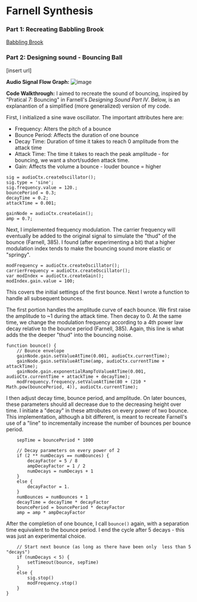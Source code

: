 # Farnell Synthesis

### Part 1: Recreating Babbling Brook
[Babbling Brook](https://lkc2140.github.io/farnell-synthesis/babbling_brook.html)

### Part 2: Designing sound - Bouncing Ball
[insert url]

**Audio Signal Flow Graph:**
![image](https://github.com/lkc2140/farnell-synthesis/assets/123655927/a5fb31e0-a2d6-4340-8d97-c8edcb7e9e88)

**Code Walkthrough:**
I aimed to recreate the sound of bouncing, inspired by "Pratical 7: Bouncing" in Farnell's *Designing Sound Part IV*.
Below, is an explanantion of a simplified (more generalized) version of my code.

First, I initialized a sine wave oscillator. The important attributes here are:
- Frequency: Alters the pitch of a bounce
- Bounce Period: Affects the duration of one bounce
- Decay Time: Duration of time it takes to reach 0 amplitude from the attack time
- Attack Time: The time it takes to reach the peak amplitude - for bouncing, we want a short/sudden attack time.
- Gain: Affects the volume a bounce - louder bounce = higher

```
sig = audioCtx.createOscillator();
sig.type = 'sine';   
sig.frequency.value = 120.; 
bouncePeriod = 0.3;
decayTime = 0.2;
attackTime = 0.001;

gainNode = audioCtx.createGain();
amp = 0.7;
```

Next, I implemented frequency modulation. The carrier frequency will eventually be added to the original signal to simulate the "thud" of the bounce (Farnell, 385). I found (after experimenting a bit) that a higher modulation index tends to make the bouncing sound more elastic or "springy".
```
modFrequency = audioCtx.createOscillator();
carrierFrequency = audioCtx.createOscillator();
var modIndex = audioCtx.createGain();
modIndex.gain.value = 100;
```
This covers the initial settings of the first bounce. Next I wrote a function to handle all subsequent bounces.

The first portion handles the amplitude curve of each bounce. We first raise the amplitude to ~1 during the attack time. Then decay to 0.
At the same time, we change the modulation frequency according to a 4th power law decay relative to the bounce period (Farnell, 385). Again, this line is what adds the the deeper "thud" into the bouncing noise.
```
function bounce() {
    // Bounce envelope
    gainNode.gain.setValueAtTime(0.001, audioCtx.currentTime);
    gainNode.gain.setValueAtTime(amp, audioCtx.currentTime + attackTime); 
    gainNode.gain.exponentialRampToValueAtTime(0.001, audioCtx.currentTime + attackTime + decayTime);
    modFrequency.frequency.setValueAtTime(80 + (210 * Math.pow(bouncePeriod, 4)), audioCtx.currentTime);
```
I then adjust decay time, bounce period, and amplitude. On later bounces, these parameters should all decrease due to the decreasing height over time. I initiate a "decay" in these attrobutes on every power of two bounce. This implementation, although a bit different, is meant to recreate Farnell's use of a "line" to incrementally increase the number of bounces per bounce period. 
```
    sepTime = bouncePeriod * 1000

    // Decay parameters on every power of 2
    if (2 ** numDecays == numBounces) {
        decayFactor = 5 / 8
        ampDecayFactor = 1 / 2
        numDecays = numDecays + 1
    }
    else {
        decayFactor = 1.
    }
    numBounces = numBounces + 1
    decayTime = decayTime * decayFactor
    bouncePeriod = bouncePeriod * decayFactor
    amp = amp * ampDecayFactor
```
After the completion of one bounce, I call ```bounce()``` again, with a separation time equivalent to the bounce period. I end the cycle after 5 decays - this was just an experimental choice. 
```
    // Start next bounce (as long as there have been only  less than 5 "decays")
    if (numDecays < 5) {
        setTimeout(bounce, sepTime)
    }
    else {
        sig.stop()
        modFrequency.stop()
    }
}
```
